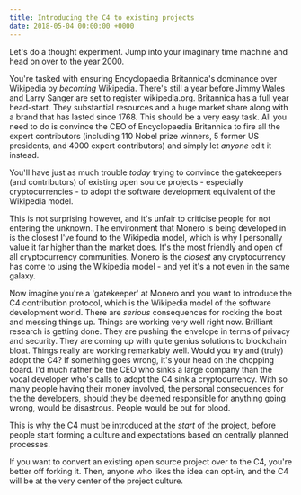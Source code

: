 ```yaml
---
title: Introducing the C4 to existing projects
date: 2018-05-04 00:00:00 +0000
---
```

Let's do a thought experiment. Jump into your imaginary time machine and head on over to the year 2000.

You're tasked with ensuring Encyclopaedia Britannica's dominance over Wikipedia by _becoming_ Wikipedia. There's still a year before Jimmy Wales and Larry Sanger are set to register wikipedia.org. Britannica has a full year head-start. They substantial resources and a huge market share along with a brand that has lasted since 1768. This should be a very easy task. All you need to do is convince the CEO of Encyclopaedia Britannica to fire all the expert contributors (including 110 Nobel prize winners, 5 former US presidents, and 4000 expert contributors) and simply let _anyone_ edit it instead.

You'll have just as much trouble _today_ trying to convince the gatekeepers (and contributors) of existing open source projects - especially cryptocurrencies - to adopt the software development equivalent of the Wikipedia model. 

This is not surprising however, and it's unfair to criticise people for not entering the unknown. The environment that Monero is being developed in is the closest I've found to the Wikipedia model, which is why I personally value it far higher than the market does. It's the most friendly and open of all cryptocurrency communities. Monero is the _closest_ any cryptocurrency has come to using the Wikipedia model - and yet it's a not even in the same galaxy.

Now imagine you're a 'gatekeeper' at Monero and you want to introduce the C4 contribution protocol, which is the Wikipedia model of the software development world. There are _serious_ consequences for rocking the boat and messing things up. Things are working very well right now. Brilliant research is getting done. They are pushing the envelope in terms of privacy and security. They are coming up with quite genius solutions to blockchain bloat. Things really are working remarkably well. Would you try and (truly) adopt the C4? If something goes wrong, it's your head on the chopping board. I'd much rather be the CEO who sinks a large company than the vocal developer who's calls to adopt the C4 sink a cryptocurrency. With so many people having their money involved, the personal consequences for the the developers, should they be deemed responsible for anything going wrong, would be disastrous.  People would be out for blood. 

This is why the C4 must be introduced at the _start_ of the project, before people start forming a culture and expectations based on centrally planned processes.

If you want to convert an existing open source project over to the C4, you're better off forking it. Then, anyone who likes the idea can opt-in, and the C4 will be at the very center of the project culture.